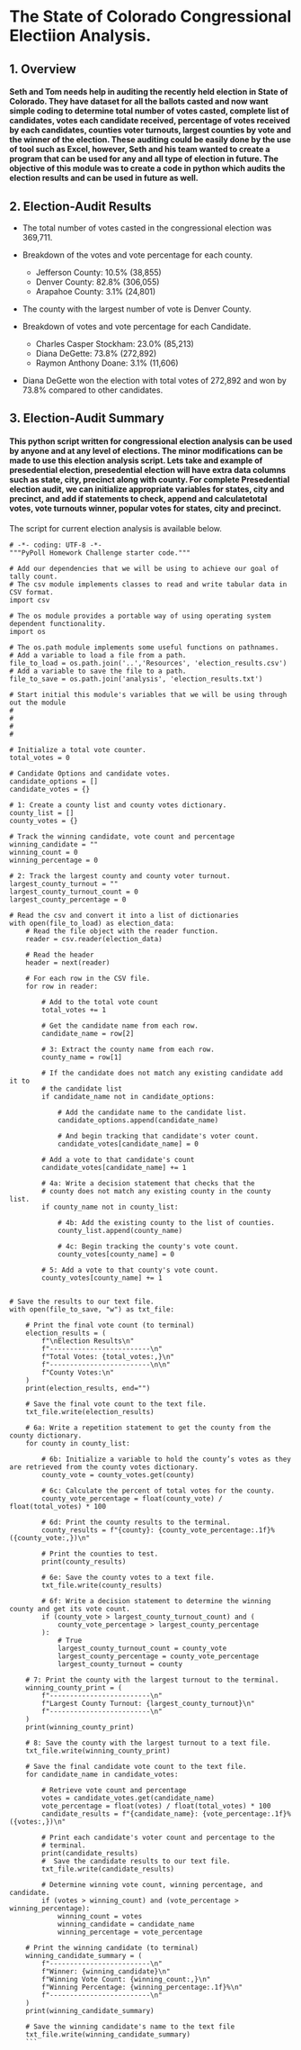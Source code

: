 # The State of Colorado Congressional Electiion Analysis.
## 1. Overview
#### Seth and Tom needs help in auditing the recently held election in State of Colorado. They have dataset for all the ballots casted and now want simple coding to determine total number of votes casted, complete list of candidates, votes each candidate received, percentage of votes received by each candidates, counties voter turnouts, largest counties by vote and the winner of the election. These auditing could be easily done by the use of tool such as Excel, however, Seth and his team wanted to create a program that can be used for any and all type of election in future. The objective of this module was to create a code in python which audits the election results and can be used in future as well. 
## 2. Election-Audit Results
- The total number of votes casted in the congressional election was 369,711.   
- Breakdown of the votes and vote percentage for each county. 
    
    - Jefferson County: 10.5% (38,855)
    - Denver County: 82.8% (306,055)
    - Arapahoe County: 3.1% (24,801)
    
- The county with the largest number of vote is Denver County. 
- Breakdown of votes and vote percentage for each Candidate.

    - Charles Casper Stockham: 23.0% (85,213)
    - Diana DeGette: 73.8% (272,892)
    - Raymon Anthony Doane: 3.1% (11,606)
 - Diana DeGette won the election with total votes of 272,892 and won by 73.8% compared to other candidates.  

## 3. Election-Audit Summary 

#### This python script written for congressional election analysis can be used by anyone and at any level of elections. The minor modifications can be made to use this election analysis script. Lets take and example of presedential election, presedential election will have extra data columns such as state, city, precinct along with county. For complete Presedential election audit, we can initialize appropriate variables for states, city and precinct, and add if statements to check, append and calculatetotal votes, vote turnouts winner, popular votes for states, city and precinct.  

The script for current election analysis is available below. 

```
# -*- coding: UTF-8 -*-
"""PyPoll Homework Challenge starter code."""

# Add our dependencies that we will be using to achieve our goal of tally count.
# The csv module implements classes to read and write tabular data in CSV format.
import csv

# The os module provides a portable way of using operating system dependent functionality.
import os

# The os.path module implements some useful functions on pathnames.
# Add a variable to load a file from a path.
file_to_load = os.path.join('..','Resources', 'election_results.csv')
# Add a variable to save the file to a path.
file_to_save = os.path.join('analysis', 'election_results.txt')

# Start initial this module's variables that we will be using through out the module
# 
#
#
#

# Initialize a total vote counter.
total_votes = 0

# Candidate Options and candidate votes.
candidate_options = []
candidate_votes = {}

# 1: Create a county list and county votes dictionary.
county_list = []
county_votes = {}

# Track the winning candidate, vote count and percentage
winning_candidate = ""
winning_count = 0
winning_percentage = 0

# 2: Track the largest county and county voter turnout.
largest_county_turnout = ""
largest_county_turnout_count = 0
largest_county_percentage = 0

# Read the csv and convert it into a list of dictionaries
with open(file_to_load) as election_data:
    # Read the file object with the reader function.
    reader = csv.reader(election_data)

    # Read the header
    header = next(reader)

    # For each row in the CSV file.
    for row in reader:

        # Add to the total vote count
        total_votes += 1

        # Get the candidate name from each row.
        candidate_name = row[2]

        # 3: Extract the county name from each row.
        county_name = row[1]

        # If the candidate does not match any existing candidate add it to
        # the candidate list
        if candidate_name not in candidate_options:

            # Add the candidate name to the candidate list.
            candidate_options.append(candidate_name)

            # And begin tracking that candidate's voter count.
            candidate_votes[candidate_name] = 0

        # Add a vote to that candidate's count
        candidate_votes[candidate_name] += 1

        # 4a: Write a decision statement that checks that the
        # county does not match any existing county in the county list.
        if county_name not in county_list:

            # 4b: Add the existing county to the list of counties.
            county_list.append(county_name)

            # 4c: Begin tracking the county's vote count.
            county_votes[county_name] = 0

        # 5: Add a vote to that county's vote count.
        county_votes[county_name] += 1


# Save the results to our text file.
with open(file_to_save, "w") as txt_file:

    # Print the final vote count (to terminal)
    election_results = (
        f"\nElection Results\n"
        f"-------------------------\n"
        f"Total Votes: {total_votes:,}\n"
        f"-------------------------\n\n"
        f"County Votes:\n"
    )
    print(election_results, end="")

    # Save the final vote count to the text file.
    txt_file.write(election_results)

    # 6a: Write a repetition statement to get the county from the county dictionary.
    for county in county_list:

        # 6b: Initialize a variable to hold the county’s votes as they are retrieved from the county votes dictionary.
        county_vote = county_votes.get(county)

        # 6c: Calculate the percent of total votes for the county.
        county_vote_percentage = float(county_vote) / float(total_votes) * 100

        # 6d: Print the county results to the terminal.
        county_results = f"{county}: {county_vote_percentage:.1f}% ({county_vote:,})\n"

        # Print the counties to test.
        print(county_results)

        # 6e: Save the county votes to a text file.
        txt_file.write(county_results)

        # 6f: Write a decision statement to determine the winning county and get its vote count.
        if (county_vote > largest_county_turnout_count) and (
            county_vote_percentage > largest_county_percentage
        ):
            # True
            largest_county_turnout_count = county_vote
            largest_county_percentage = county_vote_percentage
            largest_county_turnout = county

    # 7: Print the county with the largest turnout to the terminal.
    winning_county_print = (
        f"-------------------------\n"
        f"Largest County Turnout: {largest_county_turnout}\n"
        f"-------------------------\n"
    )
    print(winning_county_print)

    # 8: Save the county with the largest turnout to a text file.
    txt_file.write(winning_county_print)

    # Save the final candidate vote count to the text file.
    for candidate_name in candidate_votes:

        # Retrieve vote count and percentage
        votes = candidate_votes.get(candidate_name)
        vote_percentage = float(votes) / float(total_votes) * 100
        candidate_results = f"{candidate_name}: {vote_percentage:.1f}% ({votes:,})\n"

        # Print each candidate's voter count and percentage to the
        # terminal.
        print(candidate_results)
        #  Save the candidate results to our text file.
        txt_file.write(candidate_results)

        # Determine winning vote count, winning percentage, and candidate.
        if (votes > winning_count) and (vote_percentage > winning_percentage):
            winning_count = votes
            winning_candidate = candidate_name
            winning_percentage = vote_percentage

    # Print the winning candidate (to terminal)
    winning_candidate_summary = (
        f"-------------------------\n"
        f"Winner: {winning_candidate}\n"
        f"Winning Vote Count: {winning_count:,}\n"
        f"Winning Percentage: {winning_percentage:.1f}%\n"
        f"-------------------------\n"
    )
    print(winning_candidate_summary)

    # Save the winning candidate's name to the text file
    txt_file.write(winning_candidate_summary)
    ```
    
